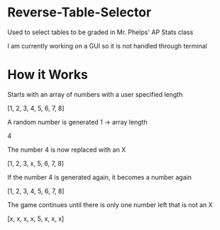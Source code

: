 # Reverse-Table-Selector
Used to select tables to be graded in Mr. Phelps' AP Stats class

I am currently working on a GUI so it is not handled through terminal

# How it Works

Starts with an array of numbers with a user specified length

  [1, 2, 3, 4, 5, 6, 7, 8]

A random number is generated 1 -> array length

  4

The number 4 is now replaced with an X

  [1, 2, 3, x, 5, 6, 7, 8]

If the number 4 is generated again, it becomes a number again

  [1, 2, 3, 4, 5, 6, 7, 8]

The game continues until there is only one number left that is not an X

  [x, x, x, x, 5, x, x, x]
